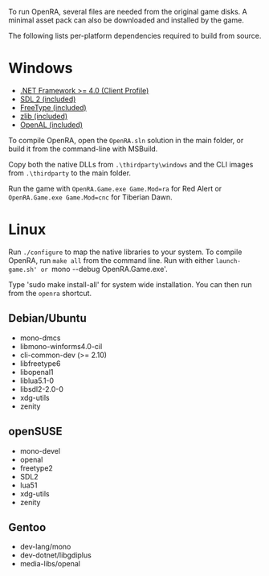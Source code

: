 To run OpenRA, several files are needed from the original game disks.
A minimal asset pack can also be downloaded and installed by the game.

The following lists per-platform dependencies required to build from source.

Windows
=======

* [.NET Framework >= 4.0 (Client Profile)](http://www.microsoft.com/en-us/download/details.aspx?id=17113)
* [SDL 2 (included)](http://www.libsdl.org/download-2.0.php)
* [FreeType (included)](http://gnuwin32.sourceforge.net/packages/freetype.htm)
* [zlib (included)](http://gnuwin32.sourceforge.net/packages/zlib.htm)
* [OpenAL (included)](http://kcat.strangesoft.net/openal.html)

To compile OpenRA, open the `OpenRA.sln` solution in the main folder,
or build it from the command-line with MSBuild.

Copy both the native DLLs from `.\thirdparty\windows`
and the CLI images from `.\thirdparty` to the main folder.

Run the game with `OpenRA.Game.exe Game.Mod=ra` for Red Alert
or `OpenRA.Game.exe Game.Mod=cnc` for Tiberian Dawn.

Linux
=====

Run `./configure` to map the native libraries to your system.
To compile OpenRA, run `make all` from the command line.
Run with either `launch-game.sh' or `mono --debug OpenRA.Game.exe'.

Type 'sudo make install-all' for system wide installation. You
can then run from the `openra` shortcut.

Debian/Ubuntu
-------------

* mono-dmcs
* libmono-winforms4.0-cil
* cli-common-dev (>= 2.10)
* libfreetype6
* libopenal1
* liblua5.1-0
* libsdl2-2.0-0
* xdg-utils
* zenity

openSUSE
--------

* mono-devel
* openal
* freetype2
* SDL2
* lua51
* xdg-utils
* zenity

Gentoo
------

* dev-lang/mono
* dev-dotnet/libgdiplus
* media-libs/openal
